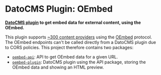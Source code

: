 # DatoCMS Plugin: OEmbed

**[DatoCMS plugin](https://www.datocms.com/marketplace/plugins) to get embed data for external content, using the OEmbed.**

This plugin supports [~300 content providers](https://oembed.com/providers.json) using the [OEmbed](https://oembed.com/) protocol. The OEmbed endpoints can't be called directly from a DatoCMS plugin due to CORS policies. This project therefore contains two packages:

- [`oembed-api`](/packages/oembed-api/): API to get OEmbed data for a given URL.
- [`oembed-plugin`](/packages/oembed-plugin/): DatoCMS plugin using the API package, storing the OEmbed data and showing an HTML preview.

<!--
Describe what your plugin does, and how users you can configure it! Screenshots are always welcome!
-->
